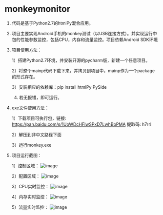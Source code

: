 # monkeymonitor

1. 代码是基于Python2.7的htmlPy混合应用。

2. 项目主要实现Android手机的monkey测试（以USB连接方式）。并实现运行中包的性能参数监控，包括CPU，内存和流量监控。项目依赖Android SDK环境

3. 项目使用方法：
   
   1）搭建Python2.7环境，并安装开源的pycharm版，新建一个任意项目。
   
   2）将整个mainp代码下载下来，并拷贝到项目中，mainp作为一个package的形式存在。
   
   3）安装相应的依赖库：pip install htmlPy PySide
   
   4) 若无报错，即可运行。
   
4. exe文件使用方法：
  
   1）下载项目可执行包，链接: https://pan.baidu.com/s/1UoWDcHFiwSPxD7LwhBbPMA 提取码: h7r4
   
   2）解压到非中文路径下面
   
   3）运行monkey.exe
   
5. 项目运行截图：

   1）控制区域：
   ![image](https://raw.githubusercontent.com/learningperl/monkeymonitor/master/helpimg/1.png)
   
   2）配置区域：
   ![image](https://raw.githubusercontent.com/learningperl/monkeymonitor/master/helpimg/2.png)
   
   3）CPU实时监控：
   ![image](https://raw.githubusercontent.com/learningperl/monkeymonitor/master/helpimg/3.png)
   
   4）内存实时监控：
   ![image](https://raw.githubusercontent.com/learningperl/monkeymonitor/master/helpimg/4.png)
   
   5）流量实时监控：
   ![image](https://raw.githubusercontent.com/learningperl/monkeymonitor/master/helpimg/5.png)
